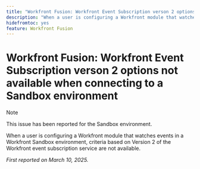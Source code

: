 ```yaml
---
title: "Workfront Fusion: Workfront Event Subscription verson 2 options not available when connecting to a Sandbox environment"
description: "When a user is configuring a Workfront module that watches events in a Workfront Sandbox environment, criteria based on Version 2 of the Workfront event subscription service are not available."
hidefromtoc: yes
feature: Workfront Fusion
---
```


# Workfront Fusion: Workfront Event Subscription verson 2 options not available when connecting to a Sandbox environment

>[!NOTE]
>
>This issue has been reported for the Sandbox environment.

When a user is configuring a Workfront module that watches events in a Workfront Sandbox environment, criteria based on Version 2 of the Workfront event subscription service are not available.

_First reported on March 10, 2025._
